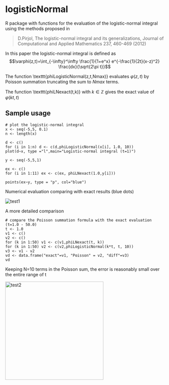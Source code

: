 # logisticNormal
R package with functions for the evaluation of the logistic-normal integral using the methods proposed in 

>D.Pirjol, The logistic-normal integral and its generalizations, Journal of Computational and Applied Mathematics 237, 460-469 (2012)

In this paper the logistic-normal integral is defined as $$\varphi(z,t)=\int_{-\infty}^\infty \frac{1}{1+e^x} e^{-\frac{1}{2t}(x-z)^2} \frac{dx}{\sqrt{2\pi t}}$$

The function \texttt{phiLogisticNormal(z,t,Nmax)} evaluates $\varphi(z,t)$ by Poisson summation truncating the sum to $Nmax$ terms.

The function \texttt{phiLNexact(t,k)} with $k\in \mathbb{Z}$ gives the exact value of $\varphi(kt, t)$ 

## **Sample usage**

```
# plot the logistic-normal integral 
x <- seq(-5,5, 0.1)
n <- length(x)

d <- c()
for (i in 1:n) d <- c(d,phiLogisticNormal(x[i], 1.0, 10))
plot(d~x, type ="l",main="Logistic-normal integral (t=1)")

y <- seq(-5,5,1)

ex <- c()
for (i in 1:11) ex <- c(ex, phiLNexact(1.0,y[i]))
                        
points(ex~y, type = "p", col="blue")
```

Numerical evaluation comparing with exact results (blue dots)

![test1](https://user-images.githubusercontent.com/60016102/204109670-daa6e5b0-8561-481a-9f80-549608d81698.png)

A more detailed comparison

```
# compare the Poisson summation formula with the exact evaluation (t=1.0 - 50.0)
t <- 1.0
v1 <- c()
v2 <- c()
for (k in 1:50) v1 <- c(v1,phiLNexact(t, k))
for (k in 1:50) v2 <- c(v2,phiLogisticNormal(k*t, t, 10))
v3 <- v1 - v2
vd <- data.frame("exact"=v1, "Poisson" = v2, "diff"=v3)
vd
```

Keeping N=10 terms in the Poisson sum, the error is reasonably small over the entire range of t

<img width="312" alt="test2" src="https://user-images.githubusercontent.com/60016102/204109785-b503943a-b339-4984-831d-ab8b58c1115b.png">




